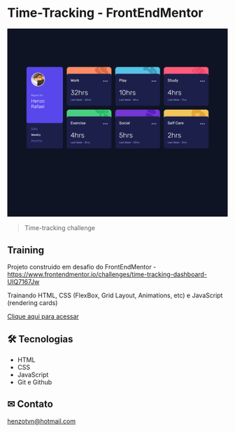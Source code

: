 # Time-Tracking - FrontEndMentor 

![preview](./.github/preview.png)

> Time-tracking challenge

## Training

Projeto construido em desafio do FrontEndMentor - https://www.frontendmentor.io/challenges/time-tracking-dashboard-UIQ7167Jw

Trainando HTML, CSS (FlexBox, Grid Layout, Animations, etc) e JavaScript (rendering cards)

[Clique aqui para acessar](https://henzorafael.github.io/time-tracking)

## 🛠 Tecnologias 

- HTML
- CSS
- JavaScript
- Git e Github

## ✉ Contato

henzotvn@hotmail.com